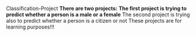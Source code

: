  Classification-Project
 **There are two projects:**
 **The first project is trying to predict whether a person is a male or a female**
 The second project is trying also to predict whether a person is a citizen or not
 These projects are for learning purposes!!! 
